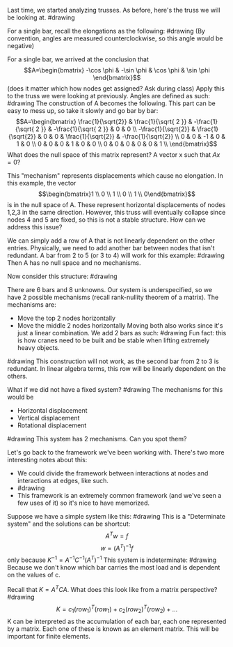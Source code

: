 Last time, we started analyzing trusses. As before, here's the truss we will be looking at.
#drawing 

For a single bar, recall the elongations as the following:
#drawing 
(By convention, angles are measured counterclockwise, so this angle would be negative)

 For a single bar, we arrived at the conclusion that
 $$A=\begin{bmatrix}
-\cos \phi & -\sin \phi & \cos \phi & \sin \phi
\end{bmatrix}$$
(does it matter which how nodes get assigned? Ask during class)
Apply this to the truss we were looking at previously. Angles are defined as such:
#drawing 
The construction of A becomes the following. This part can be easy to mess up, so take it slowly and go bar by bar:
$$A=\begin{bmatrix}
\frac{1}{\sqrt{2}} & \frac{1}{\sqrt{ 2 }} & -\frac{1}{\sqrt{ 2 }} & -\frac{1}{\sqrt{ 2 }} & 0 & 0 \\
-\frac{1}{\sqrt{2}} & \frac{1}{\sqrt{2}} & 0 & 0 & \frac{1}{\sqrt{2}} & -\frac{1}{\sqrt{2}} \\
0 & 0 & -1 & 0 & 1 & 0 \\
0 & 0 & 0 & 1 & 0 & 0 \\
0 & 0 & 0 & 0 & 0 & 1 \\
\end{bmatrix}$$
What does the null space of this matrix represent? A vector x such that $Ax=0$?

This "mechanism" represents displacements which cause no elongation. In this example, the vector $$\begin{bmatrix}1 \\ 0 \\ 1 \\ 0 \\ 1 \\ 0\end{bmatrix}$$is in the null space of A. These represent horizontal displacements of nodes 1,2,3 in the same direction. However, this truss will eventually collapse since nodes 4 and 5 are fixed, so this is not a stable structure. How can we address this issue?

We can simply add a row of A that is not linearly dependent on the other entries. Physically, we need to add another bar between nodes that isn't redundant. A bar from 2 to 5 (or 3 to 4) will work for this example:
#drawing 
Then A has no null space and no mechanisms.

Now consider this structure:
#drawing 

There are 6 bars and 8 unknowns. Our system is underspecified, so we have 2 possible mechanisms (recall rank-nullity theorem of a matrix). The mechanisms are:
- Move the top 2 nodes horizontally
- Move the middle 2 nodes horizontally
Moving both also works since it's just a linear combination. We add 2 bars as such:
#drawing 
Fun fact: this is how cranes need to be built and be stable when lifting extremely heavy objects.

#drawing 
This construction will not work, as the second bar from 2 to 3 is redundant. In linear algebra terms, this row will be linearly dependent on the others.

What if we did not have a fixed system?
#drawing 
The mechanisms for this would be
- Horizontal displacement
- Vertical displacement
- Rotational displacement

#drawing 
This system has 2 mechanisms. Can you spot them?

Let's go back to the framework we've been working with. There's two more interesting notes about this:
- We could divide the framework between interactions at nodes and interactions at edges, like such.
- #drawing 
- This framework is an extremely common framework (and we've seen a few uses of it) so it's nice to have memorized.

Suppose we have a simple system like this:
#drawing 
This is a "Determinate system" and the solutions can be shortcut:
$$A^Tw=f$$
$$w=(A^T)^{-1}f$$ only because $K^{-1} = A^{-1}C^{-1}(A^T)^{-1}$
This system is indeterminate:
#drawing 
Because we don't know which bar carries the most load and is dependent on the values of c.

Recall that $K=A^TCA$. What does this look like from a matrix perspective?
#drawing 
$$K=c_{1}(row_{1})^T(row_{1}) + c_{2}(row_{2})^T(row_{2})+\dots$$
K can be interpreted as the accumulation of each bar, each one represented by a matrix. Each one of these is known as an element matrix. This will be important for finite elements.